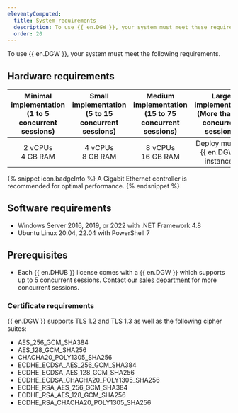 ```yaml
---
eleventyComputed:
  title: System requirements
  description: To use {{ en.DGW }}, your system must meet these requirements.
  order: 20
---
```

To use {{ en.DGW }}, your system must meet the following requirements.

## Hardware requirements

| Minimal implementation<br>(1 to 5 concurrent sessions) | Small implementation<br>(5 to 15 concurrent sessions) | Medium implementation<br>(15 to 75 concurrent sessions) | Large implementation<br>(More than 75 concurrent sessions) |
| :---: | :---: | :---: | :---: |
| 2 vCPUs<br>4 GB RAM | 4 vCPUs<br>8 GB RAM | 8 vCPUs<br>16 GB RAM | Deploy multiple {{ en.DGW }} instances. |

{% snippet icon.badgeInfo %}
A Gigabit Ethernet controller is recommended for optimal performance.
{% endsnippet %}

## Software requirements

* Windows Server 2016, 2019, or 2022 with .NET Framework 4.8
* Ubuntu Linux 20.04, 22.04 with PowerShell 7

## Prerequisites

* Each {{ en.DHUB }} license comes with a {{ en.DGW }} which supports up to 5 concurrent sessions. Contact our [sales department](mailto:sales@devolutions.net) for more concurrent sessions.

### Certificate requirements

{{ en.DGW }} supports TLS 1.2 and TLS 1.3 as well as the following cipher suites:
* AES_256_GCM_SHA384
* AES_128_GCM_SHA256
* CHACHA20_POLY1305_SHA256
* ECDHE_ECDSA_AES_256_GCM_SHA384
* ECDHE_ECDSA_AES_128_GCM_SHA256
* ECDHE_ECDSA_CHACHA20_POLY1305_SHA256
* ECDHE_RSA_AES_256_GCM_SHA384
* ECDHE_RSA_AES_128_GCM_SHA256
* ECDHE_RSA_CHACHA20_POLY1305_SHA256
